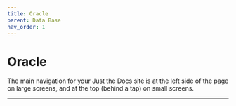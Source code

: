 ```yaml
---
title: Oracle
parent: Data Base
nav_order: 1
---
```


# Oracle

The main navigation for your Just the Docs site is at the left side of the page on large screens, and at the top (behind a tap) on small screens.


----
